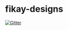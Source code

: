 # fikay-designs

[![Gitter](https://badges.gitter.im/Join%20Chat.svg)](https://gitter.im/fikay/fikay-designs?utm_source=badge&utm_medium=badge&utm_campaign=pr-badge&utm_content=badge)